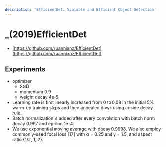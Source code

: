 ```yaml
---
description: 'EfficientDet: Scalable and Efficient Object Detection'
---
```


# \_\(2019\)EfficientDet

* [https://github.com/xuannianz/EfficientDet](https://github.com/xuannianz/EfficientDet)



## Experiments

* optimizer
  * SGD
  * momentum 0.9 
  *  weight decay 4e-5
* Learning rate is first linearly increased from 0 to 0.08 in the initial 5% warm-up training steps and then annealed down using cosine decay rule.
* Batch normalization is added after every convolution with batch norm decay 0.997 and epsilon 1e-4.
* We use exponential moving average with decay 0.9998. We also employ commonly-used focal loss \[17\] with α = 0.25 and γ = 1.5, and aspect ratio {1/2, 1, 2}.

